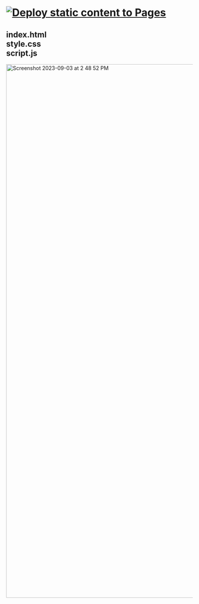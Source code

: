 # [![Deploy static content to Pages](https://github.com/MoodyLass/8BitLass/actions/workflows/static.yml/badge.svg)](https://github.com/MoodyLass/8BitLass/actions/workflows/static.yml)<br>
## index.html<br>style.css<br>script.js
<img width="1439" alt="Screenshot 2023-09-03 at 2 48 52 PM" src="https://github.com/MoodyLass/8BitLass/assets/119916323/3890d68b-cfd8-4e56-ba7b-4f77e873d8be">

